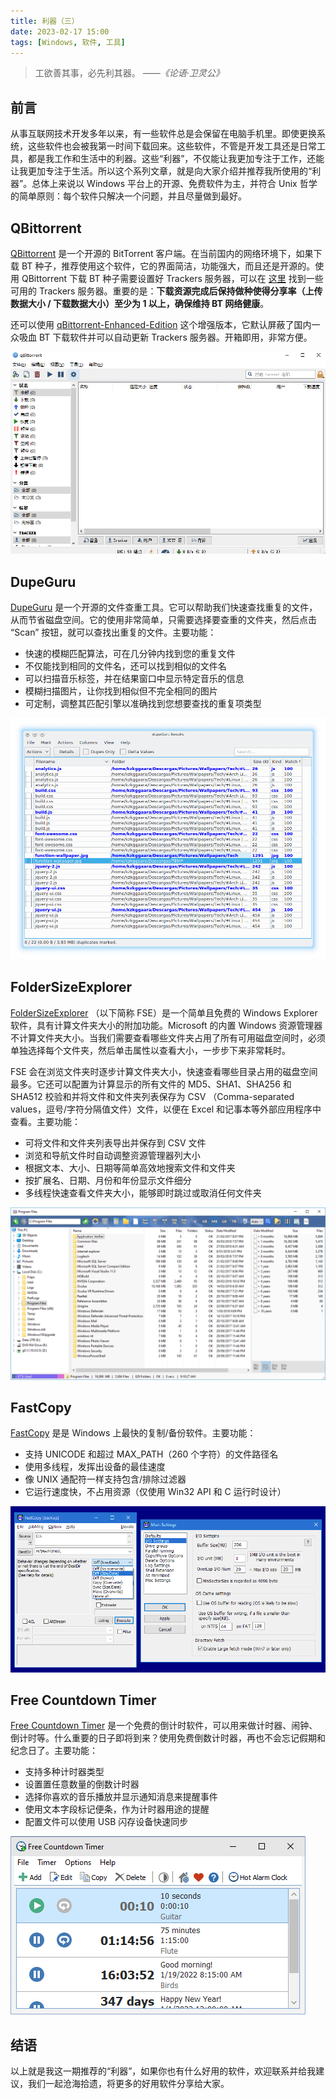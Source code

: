 ```yaml
---
title: 利器（三）
date: 2023-02-17 15:00
tags: [Windows, 软件, 工具]
---
```


>工欲善其事，必先利其器。
*——《论语·卫灵公》*

## 前言

从事互联网技术开发多年以来，有一些软件总是会保留在电脑手机里。即使更换系统，这些软件也会被我第一时间下载回来。这些软件，不管是开发工具还是日常工具，都是我工作和生活中的利器。这些“利器”，不仅能让我更加专注于工作，还能让我更加专注于生活。所以这个系列文章，就是向大家介绍并推荐我所使用的“利器”。总体上来说以 Windows 平台上的开源、免费软件为主，并符合 Unix 哲学的简单原则：每个软件只解决一个问题，并且尽量做到最好。

## QBittorrent

[QBittorrent](https://www.qbittorrent.org/) 是一个开源的 BitTorrent 客户端。在当前国内的网络环境下，如果下载 BT 种子，推荐使用这个软件，它的界面简洁，功能强大，而且还是开源的。使用 QBittorrent 下载 BT 种子需要设置好 Trackers 服务器，可以在 [这里](https://github.com/XIU2/TrackersListCollection/blob/master/README-ZH.md) 找到一些可用的 Trackers 服务器。重要的是：**下载资源完成后保持做种使得分享率（上传数据大小 / 下载数据大小）至少为 1 以上，确保维持 BT 网络健康**。

还可以使用 [qBittorrent-Enhanced-Edition](https://github.com/c0re100/qBittorrent-Enhanced-Edition) 这个增强版本，它默认屏蔽了国内一众吸血 BT 下载软件并可以自动更新 Trackers 服务器。开箱即用，非常方便。 

![QBittorrent](../../img/qbittorrent.png)

## DupeGuru

[DupeGuru](https://dupeguru.voltaicideas.net/) 是一个开源的文件查重工具。它可以帮助我们快速查找重复的文件，从而节省磁盘空间。它的使用非常简单，只需要选择要查重的文件夹，然后点击 “Scan” 按钮，就可以查找出重复的文件。主要功能：

* 快速的模糊匹配算法，可在几分钟内找到您的重复文件
* 不仅能找到相同的文件名，还可以找到相似的文件名
* 可以扫描音乐标签，并在结果窗口中显示特定音乐的信息
* 模糊扫描图片，让你找到相似但不完全相同的图片
* 可定制，调整其匹配引擎以准确找到您想要查找的重复项类型

![DupeGuru](../../img/dupeguru.png)

## FolderSizeExplorer

[FolderSizeExplorer](https://www.folder-size-explorer.com/index.shtml) （以下简称 FSE）是一个简单且免费的 Windows Explorer 软件，具有计算文件夹大小的附加功能。Microsoft 的内置 Windows 资源管理器不计算文件夹大小。当我们需要查看哪些文件夹占用了所有可用磁盘空间时，必须单独选择每个文件夹，然后单击属性以查看大小，一步步下来非常耗时。

FSE 会在浏览文件夹时逐步计算文件夹大小，快速查看哪些目录占用的磁盘空间最多。它还可以配置为计算显示的所有文件的 MD5、SHA1、SHA256 和 SHA512 校验和并将文件和文件夹列表保存为 CSV （Comma-separated values，逗号/字符分隔值文件）文件，以便在 Excel 和记事本等外部应用程序中查看。主要功能：

* 可将文件和文件夹列表导出并保存到 CSV 文件
* 浏览和导航文件时自动调整资源管理器列大小
* 根据文本、大小、日期等简单高效地搜索文件和文件夹
* 按扩展名、日期、月份和年份显示文件细分
* 多线程快速查看文件夹大小，能够即时跳过或取消任何文件夹

![FolderSizeExplorer](../../img/fse.png)

## FastCopy

[FastCopy](https://fastcopy.jp/en/) 是是 Windows 上最快的复制/备份软件。主要功能：

* 支持 UNICODE 和超过 MAX_PATH（260 个字符）的文件路径名
* 使用多线程，发挥出设备的最佳速度
* 像 UNIX 通配符一样支持包含/排除过滤器
* 它运行速度快，不占用资源（仅使用 Win32 API 和 C 运行时设计）

![FastCopy](../../img/fastcopy.png)

## Free Countdown Timer

[Free Countdown Timer](https://www.countdowntimer.net/) 是一个免费的倒计时软件，可以用来做计时器、闹钟、倒计时等。什么重要的日子即将到来？使用免费倒数计时器，再也不会忘记假期和纪念日了。主要功能：

* 支持多种计时器类型
* 设置置任意数量的倒数计时器
* 选择你喜欢的音乐播放并显示通知消息来提醒事件
* 使用文本字段标记便条，作为计时器用途的提醒
* 配置文件可以使用 USB 闪存设备快速同步

![Free Countdown Timer](../../img/countdowntimer.png)

## 结语

以上就是我这一期推荐的“利器”，如果你也有什么好用的软件，欢迎联系并给我建议，我们一起沧海拾遗，将更多的好用软件分享给大家。

